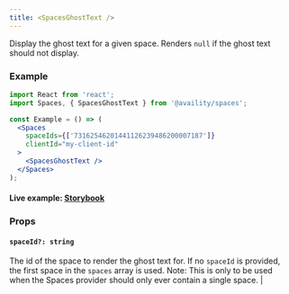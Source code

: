 ```yaml
---
title: <SpacesGhostText />
---
```


Display the ghost text for a given space. Renders `null` if the ghost text should not display.

### Example

```jsx
import React from 'react';
import Spaces, { SpacesGhostText } from '@availity/spaces';

const Example = () => (
  <Spaces
    spaceIds={['73162546201441126239486200007187']}
    clientId="my-client-id"
  >
    <SpacesGhostText />
  </Spaces>
);
```

#### Live example: <a href="https://availity.github.io/availity-react/storybook/?path=/story/bootstrap-components-spaces--ghost-text"> Storybook</a>

### Props

#### `spaceId?: string`

The id of the space to render the ghost text for. If no `spaceId` is provided, the first space in the `spaces` array is used. Note: This is only to be used when the Spaces provider should only ever contain a single space. |
